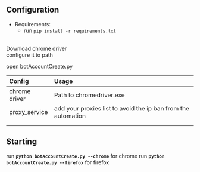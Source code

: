 ## Configuration

- Requirements:<br>
  - run `pip install -r requirements.txt`
<br>
Download chrome driver<br>
  configure it to path<br>
  
open botAccountCreate.py

| Config               | Usage                                                                                                |
| :------------------- | :--------------------------------------------------------------------------------------------------- |
| chrome driver        | Path to chromedriver.exe                                                                             |
| proxy_service        | add your proxies list to avoid the ip ban from the automation                                        |
|                      |                                                                                                      |
|                      |                                                                                                      |
   


## Starting 
run <strong>`python botAccountCreate.py --chrome`</strong> for chrome
run <strong>`python botAccountCreate.py --firefox`</strong> for firefox 


